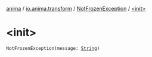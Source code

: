 [anima](../../index.md) / [io.anima.transform](../index.md) / [NotFrozenException](index.md) / [&lt;init&gt;](./-init-.md)

# &lt;init&gt;

`NotFrozenException(message: `[`String`](https://kotlinlang.org/api/latest/jvm/stdlib/kotlin/-string/index.html)`)`